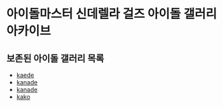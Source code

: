 # 아이돌마스터 신데렐라 걸즈 아이돌 갤러리 아카이브
## 보존된 아이돌 갤러리 목록
* [kaede](idols/kaede)
* [kanade](idols/kanade)
* [kanade](idols/kanade)
* [kako](idols/kako)
